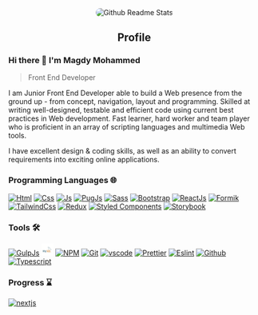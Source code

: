 <!-- https://static.vecteezy.com/system/resources/previews/000/597/032/non_2x/infinity-design-vector.jpg
// https://cdn2.vectorstock.com/i/thumb-large/98/46/panda-holding-bamboo-vector-37509846.jpg
--> 
<p align="center">
 <img src="https://static.vecteezy.com/system/resources/previews/000/597/032/non_2x/infinity-design-vector.jpg" width="50" height="50" style="border-radius: 100px" align="center" alt="Github Readme Stats" />
 <h2 align="center">Profile</h2>
</p>

### Hi there 👋 I'm Magdy Mohammed
> Front End Developer


<div>
 <p>
I am Junior Front End Developer able to build a Web presence from the ground up - from concept, navigation, layout and programming. Skilled at writing well-designed, testable and efficient code using current best practices in Web development. Fast learner, hard worker and team player who is proficient in an array of scripting languages and multimedia Web tools.

I have excellent design & coding skills, as well as an ability to convert requirements into exciting online applications.
</p>
</div>

### Programming Languages 🌐

 [<img src="https://image.pngaaa.com/975/4178975-middle.png" alt="Html" width="24">](https://www.w3schools.com/html/)  [<img src="https://image.pngaaa.com/986/4178986-middle.png" alt="Css" width="24">](https://www.w3schools.com/css/)  [<img src="https://www.freepnglogos.com/uploads/javascript-png/js-logo-on-yellow-11.png" alt="Js" width="24">](https://www.w3schools.com/js/default.asp)  [<img src="https://camo.githubusercontent.com/2eb688a747805c9acd144faf728c8a30f86fc4ca5fb39e6528232f0372151364/68747470733a2f2f63646e2e7261776769742e636f6d2f7075676a732f7075672d6c6f676f2f656563343336636565386664396431373236643738333963626539396431663639343639326330632f5356472f7075672d66696e616c2d6c6f676f2d5f2d636f6c6f75722d3132382e737667" alt="PugJs" width="24">](https://pugjs.org/api/getting-started.html)  [<img src="https://img.icons8.com/color/48/000000/sass.png" alt="Sass" width="24">](https://sass-lang.com/)  [<img src="https://camo.githubusercontent.com/a664defdd5c2ec93a3fbfb51e0f2aaafa5dc57bf1e13aa47456ced037b3cebe8/68747470733a2f2f676574626f6f7473747261702e636f6d2f646f63732f352e302f6173736574732f6272616e642f626f6f7473747261702d6c6f676f2d736861646f772e706e67" alt="Bootstrap" width="24">](https://getbootstrap.com/) [<img src="https://img.icons8.com/color/48/000000/react-native.png" alt="ReactJs" width="24">](https://reactjs.org/)  [<img src="https://img.stackshare.io/service/8846/preview.png" alt="Formik" width="24">](https://formik.org/)  [<img src="https://iconape.com/wp-content/png_logo_vector/tailwind-css-logo.png" alt="TailwindCss" width="24">](https://tailwindcss.com/) [<img src="https://redux.js.org/img/redux.svg" alt="Redux" width="24">](https://redux.js.org/) [<img src="https://avatars.githubusercontent.com/u/20658825?s=60&v=4" alt="Styled Components" width="24">](https://styled-components.com/) [<img src="https://avatars.githubusercontent.com/u/22632046?s=60&v=4" alt="Storybook" width="24">](https://storybook.js.org/)
 
### Tools 🛠️

[<img src="https://raw.githubusercontent.com/gulpjs/artwork/master/gulp-2x.png" alt="GulpJs" width="24">](https://gulpjs.com/) [<img src="https://raw.githubusercontent.com/github/explore/80688e429a7d4ef2fca1e82350fe8e3517d3494d/topics/mysql/mysql.png" alt="mysql" width="24">](https://www.mysql.com/)   [<img src="https://static.npmjs.com/338e4905a2684ca96e08c7780fc68412.png" alt="NPM" width="24">](https://www.npmjs.com/) [<img src="https://img.icons8.com/color/50/000000/git.png" alt="Git" width="24">](https://git-scm.com/) [<img src="https://upload.wikimedia.org/wikipedia/commons/thumb/2/2d/Visual_Studio_Code_1.18_icon.svg/1200px-Visual_Studio_Code_1.18_icon.svg.png" alt="vscode" width="24">](https://code.visualstudio.com/) [<img src="https://prettier.io/icon.png" alt="Prettier" width="24">](https://prettier.io/)  [<img src="https://d33wubrfki0l68.cloudfront.net/204482ca413433c80cd14fe369e2181dd97a2a40/092e2/assets/img/logo.svg" alt="Eslint" width="24">](https://eslint.org/)  [<img src="https://image.pngaaa.com/230/1633230-middle.png" alt="Github" width="24">](https://github.com/)
[<img src="https://iconape.com/wp-content/files/mc/370910/svg/370910.svg" alt="Typescript" width="40" height="40">](https://www.gatsbyjs.com/)

### Progress ⌛
[<img src="https://seeklogo.com/images/N/next-js-logo-8FCFF51DD2-seeklogo.com.png" alt="nextjs" width="24">](https://nextjs.org/)
<!--
[<img src="https://cdn.icon-icons.com/icons2/2415/PNG/512/typescript_original_logo_icon_146317.png" alt="Typescript" width="24">](https://www.typescriptlang.org/)
&nbsp;&nbsp;&nbsp;[<img src="https://nodejs.org/static/images/logo.svg" alt="NodeJs">](https://nodejs.org/en/)
-->

<!--
### Github Repos

[![ReadMe Card](https://github-readme-stats.vercel.app/api/pin/?username=anandmainali&repo=PackageTemplate&show_owner=true)](https://github.com/anandmainali/PackageTemplate)
[![ReadMe Card](https://github-readme-stats.vercel.app/api/pin/?username=anandmainali&repo=Foods-Ecommerce&show_owner=true)](https://github.com/anandmainali/Foods-Ecommerce)

<h3> 🤝🏻 Connect with Me </h3>

<p align="center">

<a href="https://www.anandmainali.com.np" target="_blank"><img alt="Website" src="https://img.shields.io/badge/Website-www.anandmainali.com.np-blue?style=flat&logo=google-chrome"></a>

<a href="https://www.facebook.com/people/Magdy-Mohammed/100002594931715/" target="_blank"><img alt="Facebook" src="https://img.shields.io/badge/LinkedIn-@anandmainali-blue?style=flat&logo=linkedin"></a>
<a href="https://stackoverflow.com/users/8519896/anand-mainali?tab=profile" target="_blank"><img alt="Stack Overflow" src="https://img.shields.io/badge/Stackoverflow-Anand%20Mainali-blue?style=flat&logo=stackoverflow"></a>
<a href="mailto:anandmainali5@gmail.com"><img alt="Email" src="https://img.shields.io/badge/Email-anandmainali5@gmail.com-blue?style=flat&logo=gmail"></a>
</p>


⭐️ From [@anandmainali](https://github.com/anandmainali)
-->
